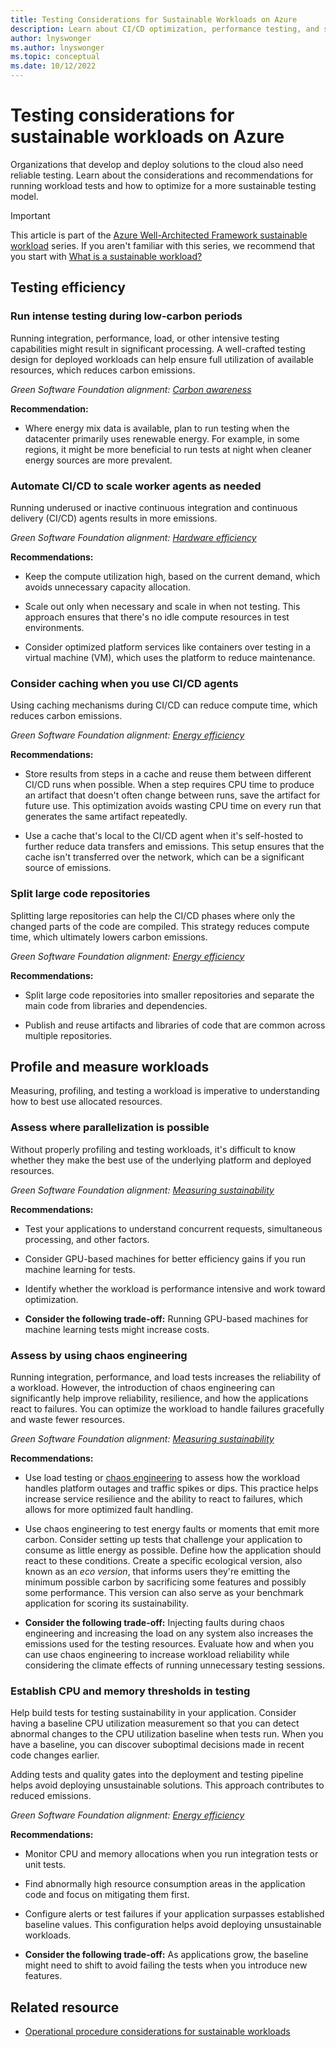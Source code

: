 ```yaml
---
title: Testing Considerations for Sustainable Workloads on Azure
description: Learn about CI/CD optimization, performance testing, and sustainable DevOps practices for Azure workloads to reduce carbon emissions and energy usage.
author: lnyswonger
ms.author: lnyswonger
ms.topic: conceptual
ms.date: 10/12/2022
---
```


# Testing considerations for sustainable workloads on Azure

Organizations that develop and deploy solutions to the cloud also need reliable testing. Learn about the considerations and recommendations for running workload tests and how to optimize for a more sustainable testing model.

> [!IMPORTANT]
> This article is part of the [Azure Well-Architected Framework sustainable workload](index.yml) series. If you aren't familiar with this series, we recommend that you start with [What is a sustainable workload?](sustainability-get-started.md#what-is-a-sustainable-workload)

## Testing efficiency

### Run intense testing during low-carbon periods

Running integration, performance, load, or other intensive testing capabilities might result in significant processing. A well-crafted testing design for deployed workloads can help ensure full utilization of available resources, which reduces carbon emissions.

*Green Software Foundation alignment: [Carbon awareness](sustainability-design-principles.md#carbon-awareness)*

**Recommendation:**

- Where energy mix data is available, plan to run testing when the datacenter primarily uses renewable energy. For example, in some regions, it might be more beneficial to run tests at night when cleaner energy sources are more prevalent.

### Automate CI/CD to scale worker agents as needed

Running underused or inactive continuous integration and continuous delivery (CI/CD) agents results in more emissions.

*Green Software Foundation alignment: [Hardware efficiency](sustainability-design-principles.md#hardware-efficiency)*

**Recommendations:**

- Keep the compute utilization high, based on the current demand, which avoids unnecessary capacity allocation.

- Scale out only when necessary and scale in when not testing. This approach ensures that there's no idle compute resources in test environments.

- Consider optimized platform services like containers over testing in a virtual machine (VM), which uses the platform to reduce maintenance.

### Consider caching when you use CI/CD agents

Using caching mechanisms during CI/CD can reduce compute time, which reduces carbon emissions.

*Green Software Foundation alignment: [Energy efficiency](sustainability-design-principles.md#energy-efficiency)*

**Recommendations:**

- Store results from steps in a cache and reuse them between different CI/CD runs when possible. When a step requires CPU time to produce an artifact that doesn't often change between runs, save the artifact for future use. This optimization avoids wasting CPU time on every run that generates the same artifact repeatedly.

- Use a cache that's local to the CI/CD agent when it's self-hosted to further reduce data transfers and emissions. This setup ensures that the cache isn't transferred over the network, which can be a significant source of emissions.

### Split large code repositories

Splitting large repositories can help the CI/CD phases where only the changed parts of the code are compiled. This strategy reduces compute time, which ultimately lowers carbon emissions.

*Green Software Foundation alignment: [Energy efficiency](sustainability-design-principles.md#energy-efficiency)*

**Recommendations:**

- Split large code repositories into smaller repositories and separate the main code from libraries and dependencies.

- Publish and reuse artifacts and libraries of code that are common across multiple repositories.

## Profile and measure workloads

Measuring, profiling, and testing a workload is imperative to understanding how to best use allocated resources.

### Assess where parallelization is possible

Without properly profiling and testing workloads, it's difficult to know whether they make the best use of the underlying platform and deployed resources.

*Green Software Foundation alignment: [Measuring sustainability](sustainability-design-principles.md#measuring-sustainability)*

**Recommendations:**

- Test your applications to understand concurrent requests, simultaneous processing, and other factors.

- Consider GPU-based machines for better efficiency gains if you run machine learning for tests.

- Identify whether the workload is performance intensive and work toward optimization.

- **Consider the following trade-off:** Running GPU-based machines for machine learning tests might increase costs.
  
### Assess by using chaos engineering

Running integration, performance, and load tests increases the reliability of a workload. However, the introduction of chaos engineering can significantly help improve reliability, resilience, and how the applications react to failures. You can optimize the workload to handle failures gracefully and waste fewer resources.

*Green Software Foundation alignment: [Measuring sustainability](sustainability-design-principles.md#measuring-sustainability)*

**Recommendations:**

- Use load testing or [chaos engineering](/azure/well-architected/reliability/testing-strategy) to assess how the workload handles platform outages and traffic spikes or dips. This practice helps increase service resilience and the ability to react to failures, which allows for more optimized fault handling.

- Use chaos engineering to test energy faults or moments that emit more carbon. Consider setting up tests that challenge your application to consume as little energy as possible. Define how the application should react to these conditions. Create a specific ecological version, also known as an *eco version*, that informs users they're emitting the minimum possible carbon by sacrificing some features and possibly some performance. This version can also serve as your benchmark application for scoring its sustainability.

- **Consider the following trade-off:** Injecting faults during chaos engineering and increasing the load on any system also increases the emissions used for the testing resources. Evaluate how and when you can use chaos engineering to increase workload reliability while considering the climate effects of running unnecessary testing sessions.

### Establish CPU and memory thresholds in testing

Help build tests for testing sustainability in your application. Consider having a baseline CPU utilization measurement so that you can detect abnormal changes to the CPU utilization baseline when tests run. When you have a baseline, you can discover suboptimal decisions made in recent code changes earlier.

Adding tests and quality gates into the deployment and testing pipeline helps avoid deploying unsustainable solutions. This approach contributes to reduced emissions.

*Green Software Foundation alignment: [Energy efficiency](sustainability-design-principles.md#energy-efficiency)*

**Recommendations:**

- Monitor CPU and memory allocations when you run integration tests or unit tests.

- Find abnormally high resource consumption areas in the application code and focus on mitigating them first.

- Configure alerts or test failures if your application surpasses established baseline values. This configuration helps avoid deploying unsustainable workloads.

- **Consider the following trade-off:** As applications grow, the baseline might need to shift to avoid failing the tests when you introduce new features.

## Related resource

- [Operational procedure considerations for sustainable workloads](sustainability-operational-procedures.md)
